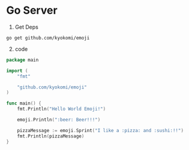 # Go Server

1. Get Deps

```cli
go get github.com/kyokomi/emoji
```

2. code

```go
package main

import (
	"fmt"

	"github.com/kyokomi/emoji"
)

func main() {
	fmt.Println("Hello World Emoji!")

	emoji.Println(":beer: Beer!!!")

	pizzaMessage := emoji.Sprint("I like a :pizza: and :sushi:!!")
	fmt.Println(pizzaMessage)
}
```